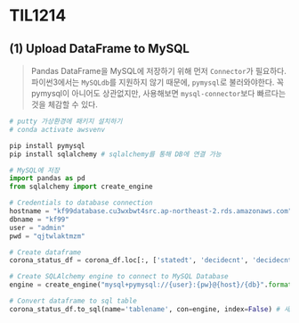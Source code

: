 # TIL1214

## (1) Upload DataFrame to MySQL

> Pandas DataFrame을 MySQL에 저장하기 위해 먼저 `Connector`가 필요하다. 파이썬3에서는 `MySQLdb`를 지원하지 않기 때문에, `pymysql`로 불러와야한다. 꼭 pymysql이 아니어도 상관없지만, 사용해보면 `mysql-connector`보다 빠르다는 것을 체감할 수 있다.

```bash
# putty 가상환경에 패키지 설치하기
# conda activate awsvenv

pip install pymysql
pip install sqlalchemy # sqlalchemy를 통해 DB에 연결 가능
```

```python
# MySQL에 저장
import pandas as pd
from sqlalchemy import create_engine

# Credentials to database connection
hostname = "kf99database.cu3wxbwt4src.ap-northeast-2.rds.amazonaws.com"
dbname = "kf99"
user = "admin"
pwd = "qjtwlaktmzm"

# Create dataframe
corona_status_df = corona_df.loc[:, ['statedt', 'decidecnt', 'decidecnt_day']]

# Create SQLAlchemy engine to connect to MySQL Database
engine = create_engine("mysql+pymysql://{user}:{pw}@{host}/{db}".format(host=hostname, db=dbname, user=user, pw=pwd))

# Convert dataframe to sql table                                   
corona_status_df.to_sql(name='tablename', con=engine, index=False) # 새로 'table' 테이블을 만들어서 알아서 DataFrame을 DB에 적재(이미 있으면 불가 --> if_exists='append')
```

